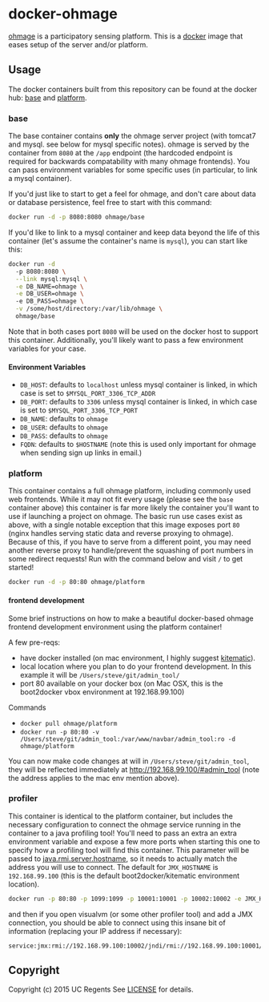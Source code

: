 # docker-ohmage

[ohmage](https://github.com/ohmage/server) is a participatory sensing platform.
This is a [docker](https://www.docker.io) image that eases setup of the server and/or platform.

## Usage

The docker containers built from this repository can be found at the docker hub: [base](https://registry.hub.docker.com/u/ohmage/base/) and [platform](https://registry.hub.docker.com/u/ohmage/platform/).

### base

The base container contains **only** the ohmage server project (with tomcat7 and mysql. see below for mysql specific notes). ohmage is served by the container from `8080` at the `/app` endpoint (the hardcoded endpoint is required for backwards compatability with many ohmage frontends). You can pass environment variables for some specific uses (in particular, to link a mysql container). 

If you'd just like to start to get a feel for ohmage, and don't care about data or database persistence, feel free to start with this command:

```bash
docker run -d -p 8080:8080 ohmage/base
```

If you'd like to link to a mysql container and keep data beyond the life of this container (let's assume the container's name is `mysql`), you can start like this:

```bash
docker run -d 
  -p 8080:8080 \
  --link mysql:mysql \
  -e DB_NAME=ohmage \
  -e DB_USER=ohmage \ 
  -e DB_PASS=ohmage \
  -v /some/host/directory:/var/lib/ohmage \
  ohmage/base
```

Note that in both cases port `8080` will be used on the docker host to support this container. Additionally, you'll likely want to pass a few environment variables for your case.

#### Environment Variables

  * `DB_HOST`: defaults to `localhost` unless mysql container is linked, in which case is set to `$MYSQL_PORT_3306_TCP_ADDR`
  * `DB_PORT`: defaults to `3306` unless mysql container is linked, in which case is set to `$MYSQL_PORT_3306_TCP_PORT`
  * `DB_NAME`: defaults to `ohmage`
  * `DB_USER`: defaults to `ohmage`
  * `DB_PASS`: defaults to `ohmage`
  * `FQDN`: defaults to `$HOSTNAME` (note this is used only important for ohmage when sending sign up links in email.)

### platform

This container contains a full ohmage platform, including commonly used web frontends. While it may not fit every usage (please see the `base` container above) this container is far more likely the container you'll want to use if launching a project on ohmage. The basic run use cases exist as above, with a single notable exception that this image exposes port `80` (nginx handles serving static data and reverse proxying to ohmage). Because of this, if you have to serve from a different point, you may need another reverse proxy to handle/prevent the squashing of port numbers in some redirect requests! Run with the command below and visit `/` to get started!

```bash
docker run -d -p 80:80 ohmage/platform
```

#### frontend development
Some brief instructions on how to make a beautiful docker-based ohmage frontend development environment using the platform container!

A few pre-reqs:
  * have docker installed (on mac environment, I highly suggest [kitematic](https://kitematic.com/)).
  * local location where you plan to do your frontend development. In this example it will be `/Users/steve/git/admin_tool/`
  * port 80 available on your docker box (on Mac OSX, this is the boot2docker vbox environment at 192.168.99.100)

Commands
  * `docker pull ohmage/platform`
  * `docker run -p 80:80 -v /Users/steve/git/admin_tool:/var/www/navbar/admin_tool:ro -d ohmage/platform`

You can now make code changes at will in `/Users/steve/git/admin_tool`, they will be reflected immediately at http://192.168.99.100/#admin_tool (note the address applies to the mac env mention above).

### profiler

This container is identical to the platform container, but includes the necessary configuration to connect the ohmage service running in the container to a java profiling tool! You'll need to pass an extra an extra environment variable and expose a few more ports when starting this one to specify how a profiling tool will find this container.  This parameter will be passed to [java.rmi.server.hostname](https://docs.oracle.com/javase/7/docs/technotes/guides/rmi/javarmiproperties.html), so it needs to actually match the address you will use to connect.  The default for `JMX_HOSTNAME` is `192.168.99.100` (this is the default boot2docker/kitematic environment location).

```bash
docker run -p 80:80 -p 1099:1099 -p 10001:10001 -p 10002:10002 -e JMX_HOSTNAME=192.168.99.100 -d ohmage/profiler
```

and then if you open visualvm (or some other profiler tool) and add a JMX connection, you should be able to connect using this insane bit of information (replacing your IP address if necessary):

```
service:jmx:rmi://192.168.99.100:10002/jndi/rmi://192.168.99.100:10001/jmxrmi
```

## Copyright
Copyright (c) 2015 UC Regents
See [LICENSE][] for details.

[license]: LICENSE
